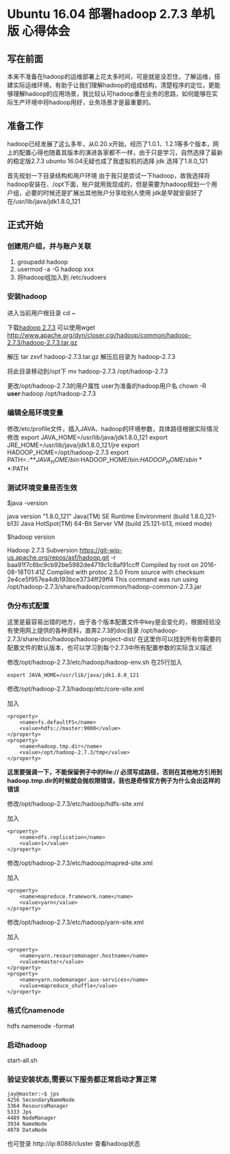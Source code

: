 # Ubuntu 16.04 部署hadoop 2.7.3 单机版 心得体会
## 写在前面
本来不准备在hadoop的运维部署上花太多时间，可是就是没忍住，了解运维，搭建实际运维环境，有助于让我们理解hadoop的组成结构，清楚程序的定位，更能够理解hadoop的应用场景，我比较认可hadoop重在业务的思路，如何能够在实际生产环境中将hadoop用好，业务场景才是最重要的。

## 准备工作
hadoop已经发展了这么多年，从0.20.x开始，经历了1.0.1、1.2.1等多个版本，网上的配置心得也随着其版本的演进各家都不一样，由于只是学习，自然选择了最新的稳定版2.7.3
ubuntu 16.04无疑也成了我虚拟机的选择
jdk 选择了1.8.0_121

首先规划一下目录结构和用户环境
由于我只是尝试一下hadoop，故我选择将hadoop安装在、/opt下面，账户就用我现成的，但是需要为hadoop规划一个用户组，必要的时候还是扩展出其他账户分享给别人使用
jdk是早就安装好了在/usr/lib/java/jdk1.8.0_121

## 正式开始
### 创建用户组，并与账户关联
1. groupadd hadoop
2. usermod -a -G hadoop xxx
3. 将hadoop组加入到 /etc/sudoers

### 安装hadoop
进入当前用户根目录 cd ~

下载[hadoop 2.7.3](http://www.apache.org/dyn/closer.cgi/hadoop/common/hadoop-2.7.3/hadoop-2.7.3.tar.gz)
可以使用wget http://www.apache.org/dyn/closer.cgi/hadoop/common/hadoop-2.7.3/hadoop-2.7.3.tar.gz

解压  tar zxvf hadoop-2.7.3.tar.gz
解压后目录为 hadoop-2.7.3

将此目录移动到/opt下
mv hadoop-2.7.3 /opt/hadoop-2.7.3

更改/opt/hadoop-2.7.3的用户属性 user为准备的hadoop用户名
chown -R **user**:hadoop /opt/hadoop-2.7.3

### 编辑全局环境变量
修改/etc/profile文件，插入JAVA、hadoop的环境参数，具体路径根据实际情况修改
export JAVA_HOME=/usr/lib/java/jdk1.8.0_121
export JRE_HOME=/usr/lib/java/jdk1.8.0_121/jre
export HADOOP_HOME=/opt/hadoop-2.7.3
export PATH=.:**$JAVA_HOME/bin:$HADOOP_HOME/bin:$HADOOP_HOME/sbin**:$PATH

### 测试环境变量是否生效
$java -version

java version "1.8.0_121"
Java(TM) SE Runtime Environment (build 1.8.0_121-b13)
Java HotSpot(TM) 64-Bit Server VM (build 25.121-b13, mixed mode)

$hadoop version

Hadoop 2.7.3
Subversion https://git-wip-us.apache.org/repos/asf/hadoop.git -r baa91f7c6bc9cb92be5982de4719c1c8af91ccff
Compiled by root on 2016-08-18T01:41Z
Compiled with protoc 2.5.0
From source with checksum 2e4ce5f957ea4db193bce3734ff29ff4
This command was run using /opt/hadoop-2.7.3/share/hadoop/common/hadoop-common-2.7.3.jar

### 伪分布式配置
这里是最容易出错的地方，由于各个版本配置文件中key是会变化的，根据经验没有使用网上提供的各种资料，直奔2.7.3的doc目录
/opt/hadoop-2.7.3/share/doc/hadoop/hadoop-project-dist/
在这里你可以找到所有你需要的配置文件的默认版本，也可以学习到每个2.7.3中所有配置参数的实际含义描述

修改/opt/hadoop-2.7.3/etc/hadoop/hadoop-env.sh
在25行加入
```
export JAVA_HOME=/usr/lib/java/jdk1.8.0_121
```

修改/opt/hadoop-2.7.3/hadoop/etc/core-site.xml

加入
```
<property>
	<name>fs.defaultFS</name>
	<value>hdfs://master:9000</value>
</property>
<property>
	<name>hadoop.tmp.dir</name>
	<value>/opt/hadoop-2.7.3/tmp</value>
</property>
```
**这里要强调一下，不能保留例子中的file:// 必须写成路径，否则在其他地方引用到hadoop.tmp.dir的时候就会抛权限错误，我也是奇怪官方例子为什么会出这样的错误**

修改/opt/hadoop-2.7.3/etc/hadoop/hdfs-site.xml 

加入
```
<property>
	<name>dfs.replication</name>
	<value>1</value>
</property>
 ```
 
修改/opt/hadoop-2.7.3/etc/hadoop/mapred-site.xml 

加入
```
<property>
	<name>mapreduce.framework.name</name>
	<value>yarn</value>
</property>
```

修改/opt/hadoop-2.7.3/etc/hadoop/yarn-site.xml

加入
```
<property>
	<name>yarn.resourcemanager.hostname</name>
	<value>master</value>
</property>
<property>
	<name>yarn.nodemanager.aux-services</name>
	<value>mapreduce_shuffle</value>
</property>
```

### 格式化namenode
hdfs namenode -format

### 启动hadoop
start-all.sh

### 验证安装状态,需要以下服务都正常启动才算正常
```
jay@master:~$ jps
4256 SecondaryNameNode
3364 ResourceManager
5333 Jps
4489 NodeManager
3934 NameNode
4078 DataNode
```
也可登录 http://ip:8088/cluster 查看hadoop状态


